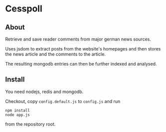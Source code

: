 # Cesspoll #


## About ##

Retrieve and save reader comments from major german news sources.

Uses jsdom to extract posts from the website's homepages and then stores the news article and the comments to the article.

The resulting mongodb entries can then be further indexed and analysed.


## Install ##

You need nodejs, redis and mongodb.

Checkout, copy ``config.default.js`` to ``config.js`` and run

```
npm install
node app.js
```

from the repository root.
